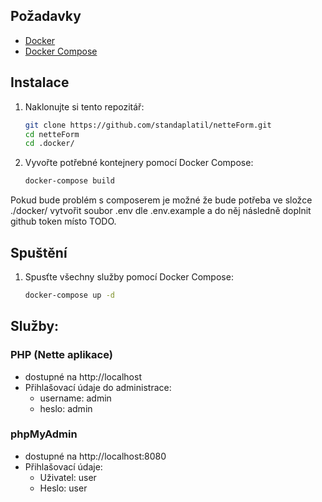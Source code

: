 ## Požadavky

- [Docker](https://www.docker.com/get-started)
- [Docker Compose](https://docs.docker.com/compose/install/)

## Instalace

1. Naklonujte si tento repozitář:
   ```bash
   git clone https://github.com/standaplatil/netteForm.git
   cd netteForm
   cd .docker/
   
2. Vyvořte potřebné kontejnery pomocí Docker Compose:
    ```bash
    docker-compose build
   
Pokud bude problém s composerem je možné že bude potřeba ve složce ./docker/ 
vytvořit soubor .env dle .env.example a do něj následně doplnit github token místo TODO.
   
## Spuštění

1. Spusťte všechny služby pomocí Docker Compose:
    ```bash
    docker-compose up -d

## Služby:

### PHP (Nette aplikace)
- dostupné na http://localhost
- Přihlašovací údaje do administrace:
    - username: admin
    - heslo: admin

### phpMyAdmin
- dostupné na http://localhost:8080
- Přihlašovací údaje:
    - Uživatel: user
    - Heslo: user
